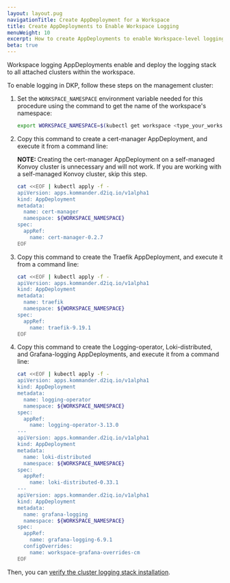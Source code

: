 ```yaml
---
layout: layout.pug
navigationTitle: Create AppDeployment for a Workspace
title: Create AppDeployments to Enable Workspace Logging
menuWeight: 10
excerpt: How to create AppDeployments to enable Workspace-level logging
beta: true
---
```


<!-- markdownlint-disable MD030 -->

Workspace logging AppDeployments enable and deploy the logging stack to all attached clusters within the workspace.

To enable logging in DKP, follow these steps on the management cluster:

1. Set the `WORKSPACE_NAMESPACE` environment variable needed for this procedure using the command to get the name of the workspace's namespace:

   ``` bash
   export WORKSPACE_NAMESPACE=$(kubectl get workspace <type_your_workspace_name> -o jsonpath='{.status.namespaceRef.name}')
   ```

1. Copy this command to create a cert-manager AppDeployment, and execute it from a command line:

   <p class="message--note"><strong>NOTE: </strong>Creating the cert-manager AppDeployment on a self-managed Konvoy cluster is unnecessary and will not work. If you are working with a self-managed Konvoy cluster, skip this step.</p>

   ``` bash
   cat <<EOF | kubectl apply -f -
   apiVersion: apps.kommander.d2iq.io/v1alpha1
   kind: AppDeployment
   metadata:
     name: cert-manager
     namespace: ${WORKSPACE_NAMESPACE}
   spec:
     appRef:
       name: cert-manager-0.2.7
   EOF
   ```

1. Copy this command to create the Traefik AppDeployment, and execute it from a command line:

   ``` bash
   cat <<EOF | kubectl apply -f -
   apiVersion: apps.kommander.d2iq.io/v1alpha1
   kind: AppDeployment
   metadata:
     name: traefik
     namespace: ${WORKSPACE_NAMESPACE}
   spec:
     appRef:
       name: traefik-9.19.1
   EOF
   ```

1. Copy this command to create the Logging-operator, Loki-distributed, and Grafana-logging AppDeployments, and execute it from a command line:

   ``` bash
   cat <<EOF | kubectl apply -f -
   apiVersion: apps.kommander.d2iq.io/v1alpha1
   kind: AppDeployment
   metadata:
     name: logging-operator
     namespace: ${WORKSPACE_NAMESPACE}
   spec:
     appRef:
       name: logging-operator-3.13.0
   ---
   apiVersion: apps.kommander.d2iq.io/v1alpha1
   kind: AppDeployment
   metadata:
     name: loki-distributed
     namespace: ${WORKSPACE_NAMESPACE}
   spec:
     appRef:
       name: loki-distributed-0.33.1
   ---
   apiVersion: apps.kommander.d2iq.io/v1alpha1
   kind: AppDeployment
   metadata:
     name: grafana-logging
     namespace: ${WORKSPACE_NAMESPACE}
   spec:
     appRef:
       name: grafana-logging-6.9.1
     configOverrides:
       name: workspace-grafana-overrides-cm
   EOF
   ```

Then, you can [verify the cluster logging stack installation][verify-logging-install].

[verify-logging-install]: ../verify-cluster-logstack
